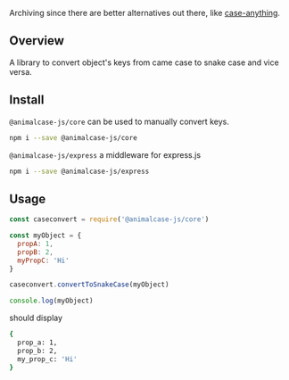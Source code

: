 Archiving since there are better alternatives out there, like [case-anything](https://github.com/mesqueeb/case-anything).

## Overview

A library to convert object's keys from came case to snake case and vice versa.

## Install

```@animalcase-js/core``` can be used to manually convert keys.

```bash
npm i --save @animalcase-js/core
```

```@animalcase-js/express``` a  middleware for express.js

```bash
npm i --save @animalcase-js/express
```



## Usage

```js
const caseconvert = require('@animalcase-js/core')

const myObject = {
  propA: 1,
  propB: 2,
  myPropC: 'Hi'
}

caseconvert.convertToSnakeCase(myObject)

console.log(myObject)
```

should display

```bash
{
  prop_a: 1,
  prop_b: 2,
  my_prop_c: 'Hi'
}
```
